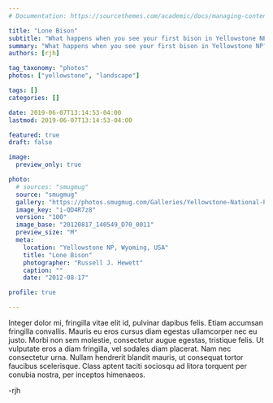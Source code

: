 ```yaml
---
# Documentation: https://sourcethemes.com/academic/docs/managing-content/

title: "Lone Bison"
subtitle: "What happens when you see your first bison in Yellowstone NP?"
summary: "What happens when you see your first bison in Yellowstone NP?"
authors: [rjh]

tag_taxonomy: "photos"
photos: ["yellowstone", "landscape"]

tags: []
categories: []

date: 2019-06-07T13:14:53-04:00
lastmod: 2019-06-07T13:14:53-04:00

featured: true
draft: false

image:
  preview_only: true

photo:
  # sources: "smugmug"
  source: "smugmug"
  gallery: "https://photos.smugmug.com/Galleries/Yellowstone-National-Park"
  image_key: "i-QD4R7z8"
  version: "100"
  image_base: "20120817_140549_D70_0011"
  preview_size: "M"
  meta:
    location: "Yellowstone NP, Wyoming, USA"
    title: "Lone Bison"
    photographer: "Russell J. Hewett"
    caption: ""
    date: "2012-08-17"

profile: true

---
```


Integer dolor mi, fringilla vitae elit id, pulvinar dapibus felis. Etiam accumsan fringilla convallis. Mauris eu eros cursus diam egestas ullamcorper nec eu justo. Morbi non sem molestie, consectetur augue egestas, tristique felis. Ut vulputate eros a diam fringilla, vel sodales diam placerat. Nam nec consectetur urna. Nullam hendrerit blandit mauris, ut consequat tortor faucibus scelerisque. Class aptent taciti sociosqu ad litora torquent per conubia nostra, per inceptos himenaeos.


-rjh
